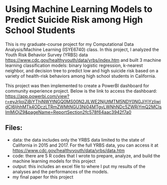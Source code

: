 # Using Machine Learning Models to Predict Suicide Risk among High School Students
This is my graduate-course project for my Computational Data Analysis/Machine Learning (ISYE6740) class. In this project, I analyzed the Youth Risk Behavior Survey (YRBS) data https://www.cdc.gov/healthyyouth/data/yrbs/index.htm and built 3 machine learning classification models: binary logistic regression, k-nearest neighbor, and decision tree to predict low and high suicide risk based on a variety of health-risk behaviors among high school students in California.

This project was then implemented to create a PowerBI dashboard for community experience project. Below is the link to access the dashboard:
https://app.powerbi.com/view?r=eyJrIjoiZjBiYThjNWYtNGQ0MS00N2JlLWE2NjUtMTM5NDY0NGJiYjYzIiwidCI6IjhhMTk4ODczLTRmZWMtNGU3Ni04MTgyLWNhNDc5ZWRiYmQ2MCIsImMiOjZ9&pageName=ReportSection2fc578f64aac3942f7a0

## Files:
 - data: the data includes only the YRBS data limited to the state of California in 2015 and 2017. For the full YRBS data, you can access it at https://www.cdc.gov/healthyyouth/data/yrbs/data.htm
 - code: there are 5 R codes that I wrote to prepare, analyze, and build the machine learning models for this project
 - output: this includes an excel file to where I put my results of the analyses and the performances of the models. 
 - my final paper for this project
